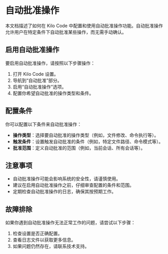 # 自动批准操作

本文档描述了如何在 Kilo Code 中配置和使用自动批准操作功能。自动批准操作允许用户在特定条件下自动批准某些操作，而无需手动确认。

## 启用自动批准操作

要启用自动批准操作，请按照以下步骤操作：

1. 打开 Kilo Code 设置。
2. 导航到“自动批准”部分。
3. 启用“自动批准操作”选项。
4. 配置你希望自动批准的操作类型和条件。

## 配置条件

你可以配置以下条件来自动批准操作：

- **操作类型**：选择要自动批准的操作类型（例如，文件修改、命令执行等）。
- **触发条件**：设置触发自动批准的条件（例如，特定文件路径、命令模式等）。
- **批准范围**：定义自动批准的范围（例如，当前会话、所有会话等）。

## 注意事项

- 自动批准操作可能会影响系统的安全性，请谨慎使用。
- 建议在启用自动批准操作之前，仔细审查配置的条件和范围。
- 定期检查自动批准操作的日志，确保其按预期工作。

## 故障排除

如果你遇到自动批准操作无法正常工作的问题，请尝试以下步骤：

1. 检查设置是否正确配置。
2. 查看日志文件以获取更多信息。
3. 如果问题仍然存在，请联系技术支持。